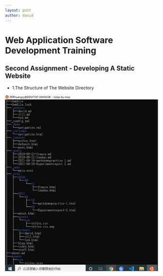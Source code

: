```yaml
---
layout: post
author: david
---
```




Web Application Software Development Training 
============================


Second Assignment - Developing A Static Website
----------------------------

* 1.The Structure of The Website Directory


![Structure](/assets/images/1.jpg)

